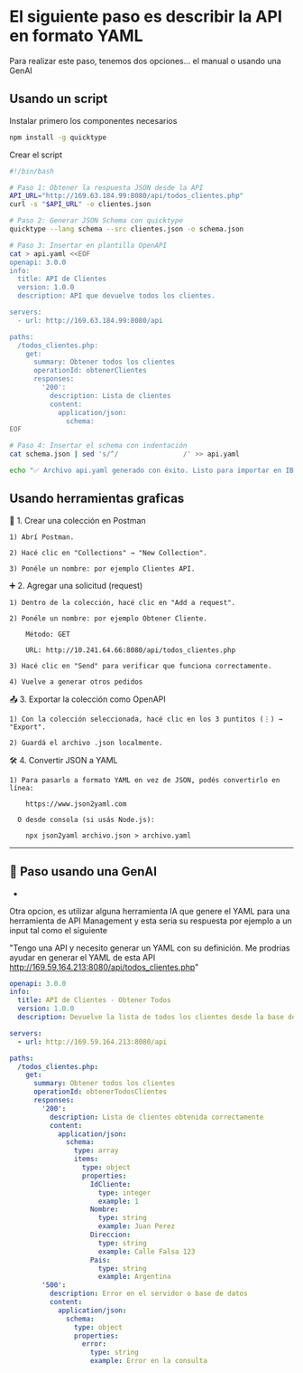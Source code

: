 # El siguiente paso es describir la API en formato YAML

Para realizar este paso, tenemos dos opciones... el manual o usando una GenAI 

Usando un script
-

Instalar primero los componentes necesarios

```bash
npm install -g quicktype

```

Crear el script 

```bash
#!/bin/bash

# Paso 1: Obtener la respuesta JSON desde la API
API_URL="http://169.63.184.99:8080/api/todos_clientes.php"
curl -s "$API_URL" -o clientes.json

# Paso 2: Generar JSON Schema con quicktype
quicktype --lang schema --src clientes.json -o schema.json

# Paso 3: Insertar en plantilla OpenAPI
cat > api.yaml <<EOF
openapi: 3.0.0
info:
  title: API de Clientes
  version: 1.0.0
  description: API que devuelve todos los clientes.

servers:
  - url: http://169.63.184.99:8080/api

paths:
  /todos_clientes.php:
    get:
      summary: Obtener todos los clientes
      operationId: obtenerClientes
      responses:
        '200':
          description: Lista de clientes
          content:
            application/json:
              schema:
EOF

# Paso 4: Insertar el schema con indentación
cat schema.json | sed 's/^/                /' >> api.yaml

echo "✅ Archivo api.yaml generado con éxito. Listo para importar en IBM API Connect."

```

Usando herramientas graficas
-

🧪 1. Crear una colección en Postman
    
    1) Abrí Postman.

    2) Hacé clic en "Collections" → "New Collection".

    3) Ponéle un nombre: por ejemplo Clientes API.

➕ 2. Agregar una solicitud (request)
    
    1) Dentro de la colección, hacé clic en "Add a request".

    2) Ponéle un nombre: por ejemplo Obtener Cliente.

        Método: GET

        URL: http://10.241.64.66:8080/api/todos_clientes.php

    3) Hacé clic en "Send" para verificar que funciona correctamente.

    4) Vuelve a generar otros pedidos


📤 3. Exportar la colección como OpenAPI

    1) Con la colección seleccionada, hacé clic en los 3 puntitos (⋮) → "Export".

    2) Guardá el archivo .json localmente.

🛠️ 4. Convertir JSON a YAML

    1) Para pasarlo a formato YAML en vez de JSON, podés convertirlo en línea:

        https://www.json2yaml.com

      O desde consola (si usás Node.js):

        npx json2yaml archivo.json > archivo.yaml


---



## 🔧 Paso usando una GenAI
-
Otra opcion, es utilizar alguna herramienta IA que genere el YAML para una herramienta de API Management y esta seria su respuesta por ejemplo a un input tal como el siguiente

"Tengo una API y necesito generar un YAML con su definición. Me prodrias ayudar en generar el YAML de esta API http://169.59.164.213:8080/api/todos_clientes.php"


```yaml
openapi: 3.0.0
info:
  title: API de Clientes - Obtener Todos
  version: 1.0.0
  description: Devuelve la lista de todos los clientes desde la base de datos

servers:
  - url: http://169.59.164.213:8080/api

paths:
  /todos_clientes.php:
    get:
      summary: Obtener todos los clientes
      operationId: obtenerTodosClientes
      responses:
        '200':
          description: Lista de clientes obtenida correctamente
          content:
            application/json:
              schema:
                type: array
                items:
                  type: object
                  properties:
                    IdCliente:
                      type: integer
                      example: 1
                    Nombre:
                      type: string
                      example: Juan Perez
                    Direccion:
                      type: string
                      example: Calle Falsa 123
                    Pais:
                      type: string
                      example: Argentina
        '500':
          description: Error en el servidor o base de datos
          content:
            application/json:
              schema:
                type: object
                properties:
                  error:
                    type: string
                    example: Error en la consulta
```

